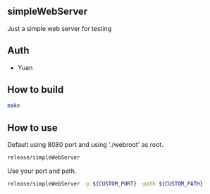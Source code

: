 ## simpleWebServer
Just a simple web server for testing

## Auth

- Yuan

## How to build

```bash
make
```

## How to use

Default using 8080 port and using './webroot' as root.

```bash
release/simpleWebServer
```

Use your port and path.

```bash
release/simpleWebServer -p ${CUSTOM_PORT} -path ${CUSTOM_PATH}
```
